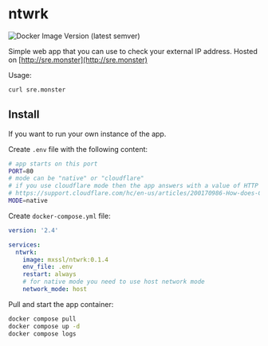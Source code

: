 # ntwrk

![Docker Image Version (latest semver)](https://img.shields.io/docker/v/mxssl/ntwrk)

Simple web app that you can use to check your external IP address.
Hosted on [http://sre.monster](http://sre.monster)

Usage:

```sh
curl sre.monster
```

## Install

If you want to run your own instance of the app.

Create `.env` file with the following content:

```sh
# app starts on this port
PORT=80
# mode can be "native" or "cloudflare"
# if you use cloudflare mode then the app answers with a value of HTTP header "CF-Connecting-IP"
# https://support.cloudflare.com/hc/en-us/articles/200170986-How-does-Cloudflare-handle-HTTP-Request-headers-
MODE=native
```

Create `docker-compose.yml` file:

```yaml
version: '2.4'

services:
  ntwrk:
    image: mxssl/ntwrk:0.1.4
    env_file: .env
    restart: always
    # for native mode you need to use host network mode
    network_mode: host
```

Pull and start the app container:

```sh
docker compose pull
docker compose up -d
docker compose logs
```
